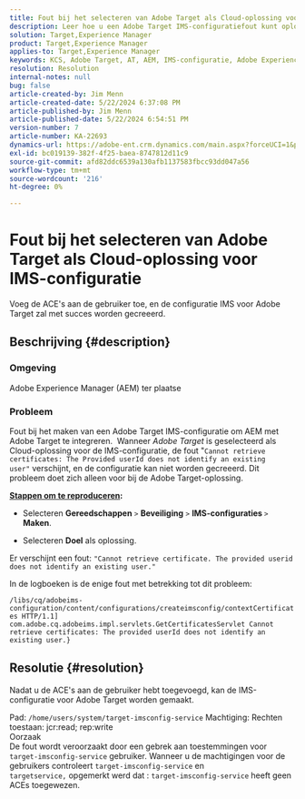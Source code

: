 ```yaml
---
title: Fout bij het selecteren van Adobe Target als Cloud-oplossing voor IMS-configuratie
description: Leer hoe u een Adobe Target IMS-configuratiefout kunt oplossen tijdens het maken van een Target IMS-configuratie om AEM met Target te integreren.
solution: Target,Experience Manager
product: Target,Experience Manager
applies-to: Target,Experience Manager
keywords: KCS, Adobe Target, AT, AEM, IMS-configuratie, Adobe Experience Manager, probleemoplossing, ACE
resolution: Resolution
internal-notes: null
bug: false
article-created-by: Jim Menn
article-created-date: 5/22/2024 6:37:08 PM
article-published-by: Jim Menn
article-published-date: 5/22/2024 6:54:51 PM
version-number: 7
article-number: KA-22693
dynamics-url: https://adobe-ent.crm.dynamics.com/main.aspx?forceUCI=1&pagetype=entityrecord&etn=knowledgearticle&id=000d9d47-6a18-ef11-9f8a-6045bd006268
exl-id: bc019139-382f-4f25-baea-8747812d11c9
source-git-commit: afd82ddc6539a130afb1137583fbcc93dd047a56
workflow-type: tm+mt
source-wordcount: '216'
ht-degree: 0%

---
```


# Fout bij het selecteren van Adobe Target als Cloud-oplossing voor IMS-configuratie


Voeg de ACE&#39;s aan de gebruiker toe, en de configuratie IMS voor Adobe Target zal met succes worden gecreeerd.

## Beschrijving {#description}


### Omgeving

Adobe Experience Manager (AEM) ter plaatse

### Probleem

Fout bij het maken van een Adobe Target IMS-configuratie om AEM met Adobe Target te integreren.  Wanneer *Adobe Target* is geselecteerd als Cloud-oplossing voor de IMS-configuratie, de fout &quot;`Cannot retrieve certificates: The Provided userId does not identify an existing user"` verschijnt, en de configuratie kan niet worden gecreeerd. Dit probleem doet zich alleen voor bij de Adobe Target-oplossing.



<b><u>Stappen om te reproduceren</u>:</b>

- Selecteren <b>Gereedschappen</b> `>`  <b>Beveiliging</b> `>`  <b>IMS-configuraties </b>`>`  <b>Maken</b>.


- Selecteren <b>Doel</b> als oplossing.


Er verschijnt een fout: `"Cannot retrieve certificate. The provided userid does not identify an existing user."`

In de logboeken is de enige fout met betrekking tot dit probleem:

`/libs/cq/adobeims-configuration/content/configurations/createimsconfig/contextCertificates HTTP/1.1]  com.adobe.cq.adobeims.impl.servlets.GetCertificatesServlet Cannot retrieve certificates: The provided userId does not identify an existing user.}`


## Resolutie {#resolution}


Nadat u de ACE&#39;s aan de gebruiker hebt toegevoegd, kan de IMS-configuratie voor Adobe Target worden gemaakt.

Pad: `/home/users/system/target-imsconfig-service` Machtiging: Rechten toestaan: jcr:read; rep:write
<br>Oorzaak<br>
De fout wordt veroorzaakt door een gebrek aan toestemmingen voor `target-imsconfig-service` gebruiker. Wanneer u de machtigingen voor de gebruikers controleert `target-imsconfig-service` en `targetservice,` opgemerkt werd dat : `target-imsconfig-service` heeft geen ACEs toegewezen.
